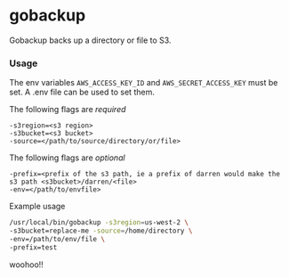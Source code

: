 # gobackup

Gobackup backs up a directory or file to S3.

### Usage

The env variables `AWS_ACCESS_KEY_ID` and `AWS_SECRET_ACCESS_KEY` must be set.  A .env file can be used to set them.

The following flags are _required_

```
-s3region=<s3 region>
-s3bucket=<s3 bucket>
-source=</path/to/source/directory/or/file>
```

The following flags are _optional_

```
-prefix=<prefix of the s3 path, ie a prefix of darren would make the s3 path <s3bucket>/darren/<file>
-env=</path/to/envfile>
```

Example usage

```bash
/usr/local/bin/gobackup -s3region=us-west-2 \
-s3bucket=replace-me -source=/home/directory \
-env=/path/to/env/file \
-prefix=test

```

woohoo!!
